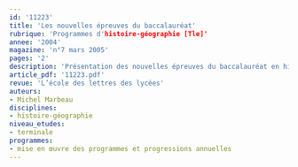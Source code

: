 ```yaml
---
id: '11223'
title: 'Les nouvelles épreuves du baccalauréat'
rubrique: 'Programmes d'histoire-géographie [Tle]'
annee: '2004'
magazine: 'n°7 mars 2005'
pages: '2'
description: 'Présentation des nouvelles épreuves du baccalauréat en histoire-géographie.'
article_pdf: '11223.pdf'
revue: 'L’école des lettres des lycées'
auteurs:
- Michel Marbeau
disciplines:
- histoire-géographie
niveau_etudes:
- terminale
programmes:
- mise en œuvre des programmes et progressions annuelles
---
```

